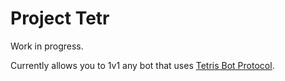 # Project Tetr
Work in progress.

Currently allows you to 1v1 any bot that uses [Tetris Bot Protocol](https://github.com/tetris-bot-protocol/tbp-spec/).

